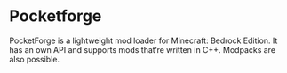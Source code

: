 # Pocketforge
PocketForge is a lightweight mod loader for Minecraft: Bedrock Edition. It has an own API and supports mods that‘re written in C++. Modpacks are also possible.
